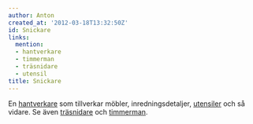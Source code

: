 ```yaml
---
author: Anton
created_at: '2012-03-18T13:32:50Z'
id: Snickare
links:
  mention:
  - hantverkare
  - timmerman
  - träsnidare
  - utensil
title: Snickare
---
```


En [hantverkare] som tillverkar möbler, inredningsdetaljer, [utensiler] och så vidare. Se även
[träsnidare] och [timmerman].

  [hantverkare]: hantverkare
  [utensiler]: utensil
  [träsnidare]: träsnidare
  [timmerman]: timmerman
